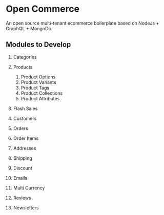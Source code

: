 # Open Commerce

An open source multi-tenant ecommerce boilerplate based on NodeJs + GraphQL + MongoDb.  

## Modules to Develop
1. Categories
2. Products
   1. Product Options
   2. Product Variants
   3. Product Tags
   4. Product Collections
   5. Product Attributes

3. Flash Sales
4. Customers
5. Orders
6. Order Items
7. Addresses
8. Shipping
9. Discount
10. Emails
11. Multi Currency
12. Reviews
13. Newsletters
